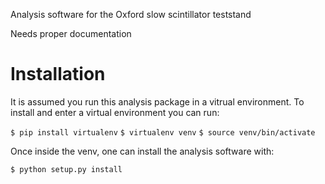 Analysis software for the Oxford slow scintillator teststand

Needs proper documentation

Installation
======
It is assumed you run this analysis package in a vitrual environment. To install and enter a virtual environment
you can run:

`$ pip install virtualenv`
`$ virtualenv venv`
`$ source venv/bin/activate`

Once inside the venv, one can install the analysis software with:

`$ python setup.py install`